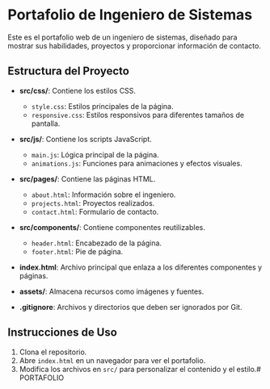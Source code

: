 # Portafolio de Ingeniero de Sistemas

Este es el portafolio web de un ingeniero de sistemas, diseñado para mostrar sus habilidades, proyectos y proporcionar información de contacto.

## Estructura del Proyecto

- **src/css/**: Contiene los estilos CSS.
  - `style.css`: Estilos principales de la página.
  - `responsive.css`: Estilos responsivos para diferentes tamaños de pantalla.
  
- **src/js/**: Contiene los scripts JavaScript.
  - `main.js`: Lógica principal de la página.
  - `animations.js`: Funciones para animaciones y efectos visuales.

- **src/pages/**: Contiene las páginas HTML.
  - `about.html`: Información sobre el ingeniero.
  - `projects.html`: Proyectos realizados.
  - `contact.html`: Formulario de contacto.

- **src/components/**: Contiene componentes reutilizables.
  - `header.html`: Encabezado de la página.
  - `footer.html`: Pie de página.

- **index.html**: Archivo principal que enlaza a los diferentes componentes y páginas.

- **assets/**: Almacena recursos como imágenes y fuentes.

- **.gitignore**: Archivos y directorios que deben ser ignorados por Git.

## Instrucciones de Uso

1. Clona el repositorio.
2. Abre `index.html` en un navegador para ver el portafolio.
3. Modifica los archivos en `src/` para personalizar el contenido y el estilo.# PORTAFOLIO
